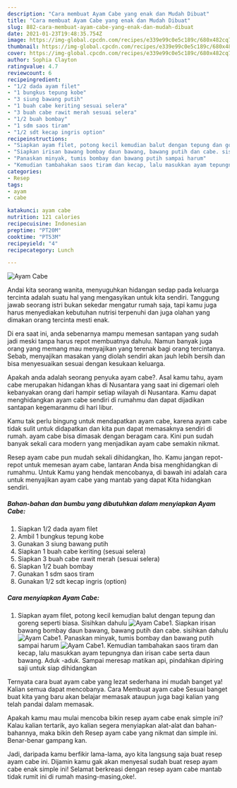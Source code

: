 ```yaml
---
description: "Cara membuat Ayam Cabe yang enak dan Mudah Dibuat"
title: "Cara membuat Ayam Cabe yang enak dan Mudah Dibuat"
slug: 882-cara-membuat-ayam-cabe-yang-enak-dan-mudah-dibuat
date: 2021-01-23T19:48:35.754Z
image: https://img-global.cpcdn.com/recipes/e339e99c0e5c189c/680x482cq70/ayam-cabe-foto-resep-utama.jpg
thumbnail: https://img-global.cpcdn.com/recipes/e339e99c0e5c189c/680x482cq70/ayam-cabe-foto-resep-utama.jpg
cover: https://img-global.cpcdn.com/recipes/e339e99c0e5c189c/680x482cq70/ayam-cabe-foto-resep-utama.jpg
author: Sophia Clayton
ratingvalue: 4.7
reviewcount: 6
recipeingredient:
- "1/2 dada ayam filet"
- "1 bungkus tepung kobe"
- "3 siung bawang putih"
- "1 buah cabe keriting sesuai selera"
- "3 buah cabe rawit merah sesuai selera"
- "1/2 buah bombay"
- "1 sdm saos tiram"
- "1/2 sdt kecap ingris option"
recipeinstructions:
- "Siapkan ayam filet, potong kecil kemudian balut dengan tepung dan goreng seperti biasa. Sisihkan dahulu"
- "Siapkan irisan bawang bombay daun bawang, bawang putih dan cabe. sisihkan dahulu"
- "Panaskan minyak, tumis bombay dan bawang putih sampai harum"
- "Kemudian tambahakan saos tiram dan kecap, lalu masukkan ayam tepungnya dan irisan cabe serta daun bawang. Aduk -aduk. Sampai meresap matikan api, pindahkan dipiring saji untuk siap dihidangkan"
categories:
- Resep
tags:
- ayam
- cabe

katakunci: ayam cabe 
nutrition: 121 calories
recipecuisine: Indonesian
preptime: "PT20M"
cooktime: "PT53M"
recipeyield: "4"
recipecategory: Lunch

---
```



![Ayam Cabe](https://img-global.cpcdn.com/recipes/e339e99c0e5c189c/680x482cq70/ayam-cabe-foto-resep-utama.jpg)

Andai kita seorang wanita, menyuguhkan hidangan sedap pada keluarga tercinta adalah suatu hal yang mengasyikan untuk kita sendiri. Tanggung jawab seorang istri bukan sekedar mengatur rumah saja, tapi kamu juga harus menyediakan kebutuhan nutrisi terpenuhi dan juga olahan yang dimakan orang tercinta mesti enak.

Di era  saat ini, anda sebenarnya mampu memesan santapan yang sudah jadi meski tanpa harus repot membuatnya dahulu. Namun banyak juga orang yang memang mau menyajikan yang terenak bagi orang tercintanya. Sebab, menyajikan masakan yang diolah sendiri akan jauh lebih bersih dan bisa menyesuaikan sesuai dengan kesukaan keluarga. 



Apakah anda adalah seorang penyuka ayam cabe?. Asal kamu tahu, ayam cabe merupakan hidangan khas di Nusantara yang saat ini digemari oleh kebanyakan orang dari hampir setiap wilayah di Nusantara. Kamu dapat menghidangkan ayam cabe sendiri di rumahmu dan dapat dijadikan santapan kegemaranmu di hari libur.

Kamu tak perlu bingung untuk mendapatkan ayam cabe, karena ayam cabe tidak sulit untuk didapatkan dan kita pun dapat memasaknya sendiri di rumah. ayam cabe bisa dimasak dengan beragam cara. Kini pun sudah banyak sekali cara modern yang menjadikan ayam cabe semakin nikmat.

Resep ayam cabe pun mudah sekali dihidangkan, lho. Kamu jangan repot-repot untuk memesan ayam cabe, lantaran Anda bisa menghidangkan di rumahmu. Untuk Kamu yang hendak mencobanya, di bawah ini adalah cara untuk menyajikan ayam cabe yang mantab yang dapat Kita hidangkan sendiri.

<!--inarticleads1-->

##### Bahan-bahan dan bumbu yang dibutuhkan dalam menyiapkan Ayam Cabe:

1. Siapkan 1/2 dada ayam filet
1. Ambil 1 bungkus tepung kobe
1. Gunakan 3 siung bawang putih
1. Siapkan 1 buah cabe keriting (sesuai selera)
1. Siapkan 3 buah cabe rawit merah (sesuai selera)
1. Siapkan 1/2 buah bombay
1. Gunakan 1 sdm saos tiram
1. Gunakan 1/2 sdt kecap ingris (option)




<!--inarticleads2-->

##### Cara menyiapkan Ayam Cabe:

1. Siapkan ayam filet, potong kecil kemudian balut dengan tepung dan goreng seperti biasa. Sisihkan dahulu
<img src="https://img-global.cpcdn.com/steps/4929588c5f83d918/160x128cq70/ayam-cabe-langkah-memasak-1-foto.jpg" alt="Ayam Cabe">1. Siapkan irisan bawang bombay daun bawang, bawang putih dan cabe. sisihkan dahulu
<img src="https://img-global.cpcdn.com/steps/03f656d534dc7173/160x128cq70/ayam-cabe-langkah-memasak-2-foto.jpg" alt="Ayam Cabe">1. Panaskan minyak, tumis bombay dan bawang putih sampai harum
<img src="https://img-global.cpcdn.com/steps/9e9f0c6a0e078a65/160x128cq70/ayam-cabe-langkah-memasak-3-foto.jpg" alt="Ayam Cabe">1. Kemudian tambahakan saos tiram dan kecap, lalu masukkan ayam tepungnya dan irisan cabe serta daun bawang. Aduk -aduk. Sampai meresap matikan api, pindahkan dipiring saji untuk siap dihidangkan




Ternyata cara buat ayam cabe yang lezat sederhana ini mudah banget ya! Kalian semua dapat mencobanya. Cara Membuat ayam cabe Sesuai banget buat kita yang baru akan belajar memasak ataupun juga bagi kalian yang telah pandai dalam memasak.

Apakah kamu mau mulai mencoba bikin resep ayam cabe enak simple ini? Kalau kalian tertarik, ayo kalian segera menyiapkan alat-alat dan bahan-bahannya, maka bikin deh Resep ayam cabe yang nikmat dan simple ini. Benar-benar gampang kan. 

Jadi, daripada kamu berfikir lama-lama, ayo kita langsung saja buat resep ayam cabe ini. Dijamin kamu gak akan menyesal sudah buat resep ayam cabe enak simple ini! Selamat berkreasi dengan resep ayam cabe mantab tidak rumit ini di rumah masing-masing,oke!.

